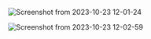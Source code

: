 ![Screenshot from 2023-10-23 12-01-24](https://github.com/Althaf-official/KodeKloud_Kubernetes/assets/105126131/dd0f228d-3dcc-4da5-9139-81e304f9f218)

![Screenshot from 2023-10-23 12-02-59](https://github.com/Althaf-official/KodeKloud_Kubernetes/assets/105126131/e438f514-5756-48d5-9826-5095cadd36d6)
